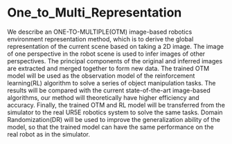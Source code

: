 # One_to_Multi_Representation

We describe an ONE-TO-MULTIPLE(OTM) image-based robotics environment representation method, which is to derive the global representation of the current scene based on taking a 2D image. The image of one perspective in the robot scene is used to infer images of other perspectives. The principal components of the original and inferred images are extracted and merged together to form new data. The trained OTM model will be used as the observation model of the reinforcement learning(RL) algorithm to solve a series of object manipulation tasks. The results will be compared with the current state-of-the-art image-based algorithms, our method will theoretically have higher efficiency and accuracy. Finally, the trained OTM and RL model will be transferred from the simulator to the real UR5E robotics system to solve the same tasks. Domain Randomization(DR) will be used to improve the generalization ability of the model, so that the trained model can have the same performance on the real robot as in the simulator.
